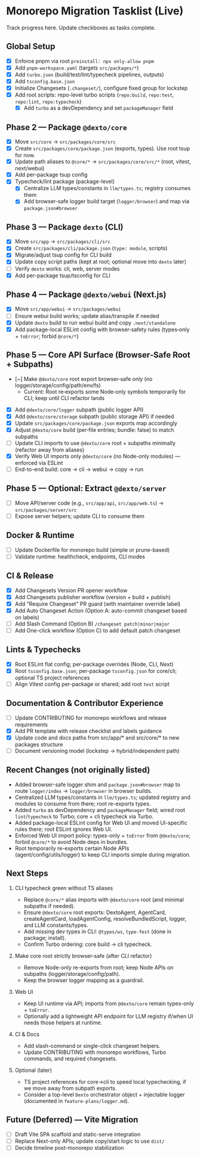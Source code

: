 # Monorepo Migration Tasklist (Live)

Track progress here. Update checkboxes as tasks complete.

## Global Setup
- [x] Enforce pnpm via root `preinstall: npx only-allow pnpm`
- [x] Add `pnpm-workspace.yaml` (targets `src/packages/*`)
- [x] Add `turbo.json` (build/test/lint/typecheck pipelines, outputs)
- [x] Add `tsconfig.base.json`
- [x] Initialize Changesets (`.changeset/`), configure fixed group for lockstep
- [x] Add root scripts: repo-level turbo scripts (`repo:build`, `repo:test`, `repo:lint`, `repo:typecheck`)
  - [x] Add `turbo` as a devDependency and set `packageManager` field

## Phase 2 — Package `@dexto/core`
- [x] Move `src/core` → `src/packages/core/src`
- [x] Create `src/packages/core/package.json` (exports, types). Use root tsup for now.
- [x] Update path aliases to `@core/*` → `src/packages/core/src/*` (root, vitest, next/webui)
- [x] Add per-package tsup config
- [x] Typecheck/lint package (package-level)
  - [x] Centralize LLM types/constants in `llm/types.ts`; registry consumes them
  - [x] Add browser-safe logger build target (`logger/browser`) and map via `package.json#browser`

## Phase 3 — Package `dexto` (CLI)
- [x] Move `src/app` → `src/packages/cli/src`
- [x] Create `src/packages/cli/package.json` (`type: module`, scripts)
- [x] Migrate/adjust tsup config for CLI build
- [x] Update copy script paths (kept at root; optional move into `dexto` later)
- [ ] Verify `dexto` works: cli, web, server modes
- [x] Add per-package tsup/tsconfig for CLI

## Phase 4 — Package `@dexto/webui` (Next.js)
- [x] Move `src/app/webui` → `src/packages/webui`
- [ ] Ensure webui build works; update alias/transpile if needed
- [x] Update `dexto` build to run webui build and copy `.next/standalone`
- [x] Add package-local ESLint config with browser‑safety rules (types‑only + `toError`; forbid `@core/*`)

## Phase 5 — Core API Surface (Browser‑Safe Root + Subpaths)
- [~] Make `@dexto/core` root export browser‑safe only (no logger/storage/config/path/env/fs)
  - Current: Root re‑exports some Node‑only symbols temporarily for CLI; keep until CLI refactor lands
- [x] Add `@dexto/core/logger` subpath (public logger API)
- [x] Add `@dexto/core/storage` subpath (public storage API) if needed
- [x] Update `src/packages/core/package.json` exports map accordingly
- [x] Adjust `@dexto/core` build (per‑file entries; bundle: false) to match subpaths
- [ ] Update CLI imports to use `@dexto/core` root + subpaths minimally (refactor away from aliases)
- [x] Verify Web UI imports only `@dexto/core` (no Node-only modules) — enforced via ESLint
- [ ] End-to-end build: core → cli → webui → copy → run

## Phase 5 — Optional: Extract `@dexto/server`
- [ ] Move API/server code (e.g., `src/app/api`, `src/app/web.ts`) → `src/packages/server/src`
- [ ] Expose server helpers; update CLI to consume them

## Docker & Runtime
- [ ] Update Dockerfile for monorepo build (simple or prune-based)
- [ ] Validate runtime: healthcheck, endpoints, CLI modes

## CI & Release
- [x] Add Changesets Version PR opener workflow
- [x] Add Changesets publisher workflow (version + build + publish)
- [x] Add "Require Changeset" PR guard (with maintainer override label)
- [x] Add Auto Changeset Action (Option A: auto-commit changeset based on labels)
- [ ] Add Slash Command (Option B) `/changeset patch|minor|major`
- [ ] Add One-click workflow (Option C) to add default patch changeset

## Lints & Typechecks
- [x] Root ESLint flat config; per-package overrides (Node, CLI, Next)
- [x] Root `tsconfig.base.json`; per-package `tsconfig.json` for core/cli; optional TS project references
- [ ] Align Vitest config per-package or shared; add root `test` script

## Documentation & Contributor Experience
- [ ] Update CONTRIBUTING for monorepo workflows and release requirements
- [x] Add PR template with release checklist and labels guidance
- [x] Update code and docs paths from src/app/* and src/core/* to new packages structure
- [ ] Document versioning model (lockstep → hybrid/independent path)

## Recent Changes (not originally listed)
- Added browser-safe logger shim and `package.json#browser` map to route `logger/index` → `logger/browser` in browser builds.
- Centralized LLM types/constants in `llm/types.ts`; updated registry and modules to consume from there; root re-exports types.
- Added `turbo` as devDependency and `packageManager` field; wired root `lint`/`typecheck` to Turbo; core + cli typecheck via Turbo.
- Added package-local ESLint config for Web UI and moved UI-specific rules there; root ESLint ignores Web UI.
- Enforced Web UI import policy: types-only + `toError` from `@dexto/core`; forbid `@core/*` to avoid Node deps in bundles.
- Root temporarily re-exports certain Node APIs (agent/config/utils/logger) to keep CLI imports simple during migration.

## Next Steps
1) CLI typecheck green without TS aliases
   - Replace `@core/*` alias imports with `@dexto/core` root (and minimal subpaths if needed).
   - Ensure `@dexto/core` root exports: DextoAgent, AgentCard, createAgentCard, loadAgentConfig, resolveBundledScript, logger, and LLM constants/types.
   - Add missing dev types in CLI: `@types/ws`, `type-fest` (done in package; install).
   - Confirm Turbo ordering: core build → cli typecheck.

2) Make core root strictly browser‑safe (after CLI refactor)
   - Remove Node-only re-exports from root; keep Node APIs on subpaths (logger/storage/config/path).
   - Keep the browser logger mapping as a guardrail.

3) Web UI
   - Keep UI runtime via API; imports from `@dexto/core` remain types-only + `toError`.
   - Optionally add a lightweight API endpoint for LLM registry if/when UI needs those helpers at runtime.

4) CI & Docs
   - Add slash-command or single-click changeset helpers.
   - Update CONTRIBUTING with monorepo workflows, Turbo commands, and required changesets.

5) Optional (later)
   - TS project references for core→cli to speed local typechecking, if we move away from subpath exports.
   - Consider a top-level `Dexto` orchestrator object + injectable logger (documented in `feature-plans/logger.md`).

## Future (Deferred) — Vite Migration
- [ ] Draft Vite SPA scaffold and static-serve integration
- [ ] Replace Next-only APIs; update copy/start logic to use `dist/`
- [ ] Decide timeline post-monorepo stabilization
